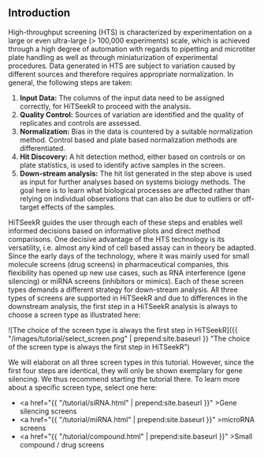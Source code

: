 ## Introduction
<a name="Introdcution"></a>

High-throughput screening (HTS) is characterized by experimentation on a large or even ultra-large (> 100,000 experiments) scale, which is achieved through a high degree of automation with regards to pipetting and microtiter plate handling as well as through miniaturization of experimental procedures. 
Data generated in HTS are subject to variation caused by different sources and therefore requires appropriate normalization. In general, the following steps are taken:

1. **Input Data:** The columns of the input data need to be assigned correctly, for HiTSeekR to proceed with the analysis.
2. **Quality Control:** Sources of variation are identified and the quality of replicates and controls are assessed.
3. **Normalization:** Bias in the data is countered by a suitable normalization method. Control based and plate based normalization methods are differentiated.
4. **Hit Discovery:** A hit detection method, either based on controls or on plate statistics, is used to identify active samples in the screen.
5. **Down-stream analysis:** The hit list generated in the step above is used as input for further analyses based on systems biology methods. The goal here is to learn what biological processes are affected rather than relying on individual observations that can also be due to outliers or off-target effects of the samples.

HiTSeekR guides the user through each of these steps and enables well informed decisions based on informative plots and direct method comparisons. 
One decisive advantage of the HTS technology is its versatility, i.e. almost any kind of cell based assay can in theory be adapted. 
Since the early days of the technology, where it was mainly used for small molecule screens (drug screens) in pharmaceutical companies, this flexibility has opened up new use cases, such as
RNA interference (gene silencing) or miRNA screens (inhibitors or mimics). Each of these screen types demands a different strategy for down-stream analysis. 
All three types of screens are supported in HiTSeekR and due to differences in the downstream analysis, the first step in a HiTSeekR analysis is always to choose a screen type as illustrated here:


![The choice of the screen type is always the first step in HiTSeekR]({{ "/images/tutorial/select_screen.png" | prepend:site.baseurl }} "The choice of the screen type is always the first step in HiTSeekR")

We will elaborat on all three screen types in this tutorial. However, since the first four steps are identical, they will only be shown exemplary for gene silencing. We thus recommend starting
the tutorial there. To learn more about a specific screen type, select one here:

* <a href="{{ "/tutorial/siRNA.html" | prepend:site.baseurl }}" >Gene silencing screens</a>
* <a href="{{ "/tutorial/miRNA.html" | prepend:site.baseurl }}" >microRNA screens</a>
* <a href="{{ "/tutorial/compound.html" | prepend:site.baseurl }}" >Small compound / drug screens</a>
